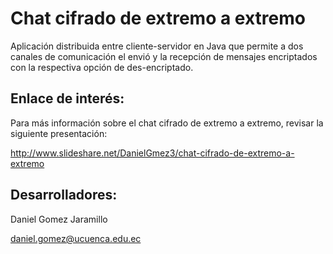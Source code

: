 # Chat cifrado de extremo a extremo
Aplicación distribuida entre cliente-servidor en Java que permite a dos canales de comunicación el envió y la recepción de mensajes encriptados con la respectiva opción de des-encriptado.

## Enlace de interés:
Para más información sobre el chat cifrado de extremo a extremo, revisar la siguiente presentación: 

http://www.slideshare.net/DanielGmez3/chat-cifrado-de-extremo-a-extremo

## Desarrolladores:

Daniel Gomez Jaramillo 

daniel.gomez@ucuenca.edu.ec
